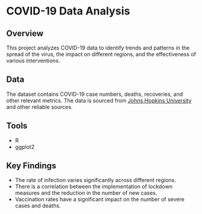 # COVID-19 Data Analysis

## Overview
This project analyzes COVID-19 data to identify trends and patterns in the spread of the virus, the impact on different regions, and the effectiveness of various interventions.

## Data
The dataset contains COVID-19 case numbers, deaths, recoveries, and other relevant metrics. The data is sourced from [Johns Hopkins University](https://github.com/CSSEGISandData/COVID-19) and other reliable sources.

## Tools
- R
- ggplot2

## Key Findings
- The rate of infection varies significantly across different regions.
- There is a correlation between the implementation of lockdown measures and the reduction in the number of new cases.
- Vaccination rates have a significant impact on the number of severe cases and deaths.

